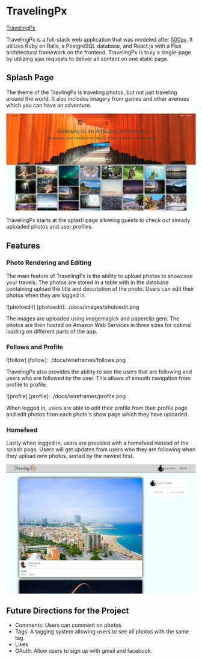 # TravelingPx

[TravelingPx][heroku]

[heroku]: https://travelingpx.herokuapp.com/

TravelingPx is a full-stack web application that was modeled after [500px][500px-link]. It utilizes Ruby on Rails, a PostgreSQL database, and React.js with a Flux architectural framework on the frontend. TravelingPx is truly a single-page by utilizing ajax requests to deliver all content on one static page.


## Splash Page
The theme of the TravlingPx is traveling photos, but not just traveling around the world. It also includes imagery from games and other avenues which you can have an adventure.

![splashpage]

[500px-link]: https://500px.com/
[splashpage]: ./docs/images/splashpage.png

TravelingPx starts at the splash page allowing guests to check out already uploaded photos and user profiles.

## Features

### Photo Rendering and Editing

The main feature of TravelingPx is the ability to upload photos to showcase your travels. The photos are stored in a table with in the database containing upload the title and description of the photo. Users can edit their photos when they are logged in.

![photoedit]
[photoedit]: ./docs/images/photoedit.png

The images are uploaded using imagemagick and paperclip gem. The photos are then hosted on Amazon Web Services in three sizes for optimal loading on different parts of the app.

### Follows and Profile

![follow]
[follow]: ./docs/wireframes/follows.png

TravelingPx also provides the ability to see the users that are following and users who are followed by the user. This allows of smooth navigation from profile to profile.

![profile]
[profile]: ./docs/wireframes/profile.png

When logged in, users are able to edit their profile from their profile page and edit photos from each photo's show page which they have uploaded.

### Homefeed

Lastly when logged in, users are provided with a homefeed instead of the splash page. Users will get updates from users who they are following when they upload new photos, sorted by the newest first.

![homefeed]

[homefeed]: ./docs/wireframes/homefeed.png

## Future Directions for the Project
  - Comments: Users can comment on photos
  - Tags: A tagging system allowing users to see all photos with the same tag.
  - Likes
  - OAuth: Allow users to sign up with gmail and facebook.
